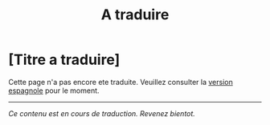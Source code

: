 ﻿---
title: [A traduire]
---

<!-- TODO: translation missing - French version -->

# [Titre a traduire]

Cette page n'a pas encore ete traduite. Veuillez consulter la [version espagnole](/es/mitos-etapas-de-la-vida-continuacion) pour le moment.

---

*Ce contenu est en cours de traduction. Revenez bientot.*
